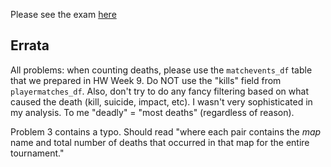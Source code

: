 Please see the exam [here](exam2_01.ipynb)

## Errata

All problems:  when counting deaths, please use the `matchevents_df` table that we prepared
in HW Week 9.  Do NOT use the "kills" field from `playermatches_df`.  Also, don't try to do
any fancy filtering based on what caused the death (kill, suicide, impact, etc).  I wasn't
very sophisticated in my analysis.  To me "deadly" = "most deaths" (regardless of reason).

Problem 3 contains a typo.  Should read "where each pair contains the 
*map* name and total number of deaths that occurred in that map for the entire tournament."
